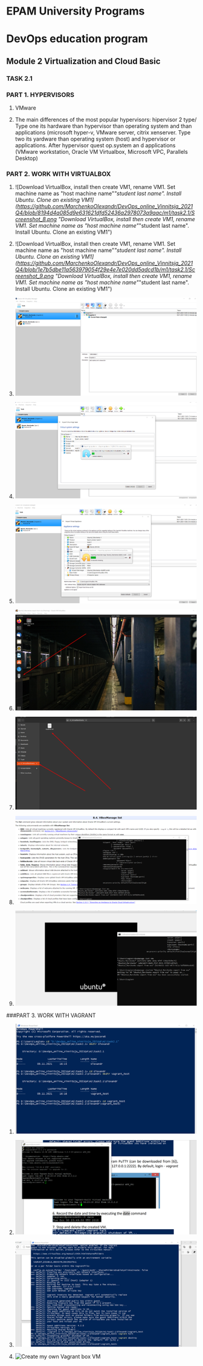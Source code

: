 # EPAM University Programs
# DevOps education program
## Module 2 Virtualization and Cloud Basic
### TASK 2.1
### PART 1. HYPERVISORS

1. VMware

2. The main differences of the most popular hypervisors: hipervisor 2 type/ Type one its hardware than hypervisor than operating
   system and than applications (microsoft hyper-v, VMware server, citrix xenserver. 
   Type two its yardware than operating system (host) and hypervisor or applications. 
   After hypervisor quest op.system an d applications (VMware workstation, Oracle VM Virtualbox, Microsoft VPC, Parallels Desktop)  

### PART 2. WORK WITH VIRTUALBOX

1. ![Download VirtualBox, install then create VM1, rename VM1. Set machine name as "host machine name"_"student last name". Install Ubuntu. Clone an existing VM1](https://github.com/MarchenkoOlexandr/DevOps_online_Vinnitsja_2021Q4/blob/8194d4a085d9e631621dfd52436a2978073a9aac/m1/task2.1/Screenshot_8.png "Download VirtualBox, install then create VM1, rename VM1. Set machine name as "host machine name"_"student last name". Install Ubuntu. Clone an existing VM1")

2. ![Download VirtualBox, install then create VM1, rename VM1. Set machine name as "host machine name"_"student last name". Install Ubuntu. Clone an existing VM1](https://github.com/MarchenkoOlexandr/DevOps_online_Vinnitsja_2021Q4/blob/1e7b5dbe11a563979054f29e4e7e020dd5adcd1b/m1/task2.1/Screenshot_9.png "Download VirtualBox, install then create VM1, rename VM1. Set machine name as "host machine name"_"student last name". Install Ubuntu. Clone an existing VM1")

3. ![Create group, take several snapshots](https://github.com/MarchenkoOlexandr/DevOps_online_Vinnitsja_2021Q4/blob/1e7b5dbe11a563979054f29e4e7e020dd5adcd1b/m1/task2.1/Screenshot_10.png "Create group, take several snapshots")

4. ![Export VM1. Save the *.ova file to disk.](https://github.com/MarchenkoOlexandr/DevOps_online_Vinnitsja_2021Q4/blob/1e7b5dbe11a563979054f29e4e7e020dd5adcd1b/m1/task2.1/Screenshot_11.png "Export VM1. Save the *.ova file to disk.")

5. ![Import VM from *.ova file](https://github.com/MarchenkoOlexandr/DevOps_online_Vinnitsja_2021Q4/blob/1e7b5dbe11a563979054f29e4e7e020dd5adcd1b/m1/task2.1/Screenshot_12.png "Import VM from *.ova file")

6. ![Configure the USB to connect the USB ports of the host machine to the VM](https://github.com/MarchenkoOlexandr/DevOps_online_Vinnitsja_2021Q4/blob/1e7b5dbe11a563979054f29e4e7e020dd5adcd1b/m1/task2.1/Screenshot_13.png "Configure the USB to connect the USB ports of the host machine to the VM")

7. ![Configure a shared folder to exchange data between the virtual machine and the host](https://github.com/MarchenkoOlexandr/DevOps_online_Vinnitsja_2021Q4/blob/1e7b5dbe11a563979054f29e4e7e020dd5adcd1b/m1/task2.1/Screenshot_14.png "Configure a shared folder to exchange data between the virtual machine and the host")

8. ![Work with CLI through VBoxManage.](https://github.com/MarchenkoOlexandr/DevOps_online_Vinnitsja_2021Q4/blob/1e7b5dbe11a563979054f29e4e7e020dd5adcd1b/m1/task2.1/Screenshot_15.png "Work with CLI through VBoxManage.")

9. ![Work with CLI through VBoxManage.](https://github.com/MarchenkoOlexandr/DevOps_online_Vinnitsja_2021Q4/blob/1e7b5dbe11a563979054f29e4e7e020dd5adcd1b/m1/task2.1/Screenshot_16.png "Work with CLI through VBoxManage.")

###PART 3. WORK WITH VAGRANT

1. ![Download, install, run Vagrant](https://github.com/MarchenkoOlexandr/DevOps_online_Vinnitsja_2021Q4/blob/1e7b5dbe11a563979054f29e4e7e020dd5adcd1b/m1/task2.1/Screenshot_17.png "Download, install, run Vagrant")

2. ![Connect PuTTy, record date](https://github.com/MarchenkoOlexandr/DevOps_online_Vinnitsja_2021Q4/blob/1e7b5dbe11a563979054f29e4e7e020dd5adcd1b/m1/task2.1/Screenshot_18.png "Connect PuTTy, record date")

3. ![Stop and delete VM](https://github.com/MarchenkoOlexandr/DevOps_online_Vinnitsja_2021Q4/blob/1e7b5dbe11a563979054f29e4e7e020dd5adcd1b/m1/task2.1/Screenshot_19.png "Stop and delete VM")

4. ![Create my own Vagrant box VM](https://20 "Create my own Vagrant box VM")
 
